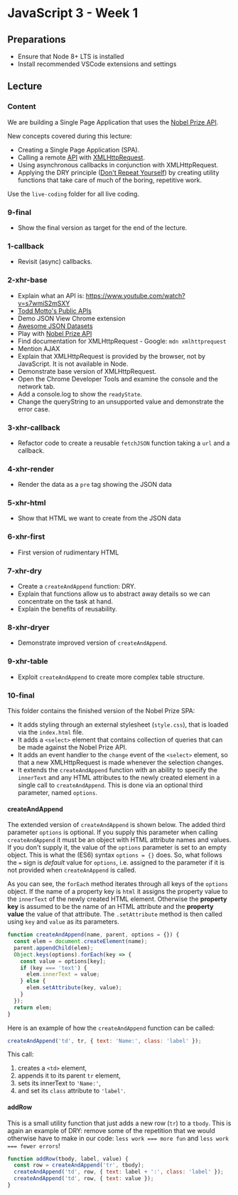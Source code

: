 # JavaScript 3 - Week 1

## Preparations

- Ensure that Node 8+ LTS is installed
- Install recommended VSCode extensions and settings

## Lecture

### Content

We are building a Single Page Application that uses the [Nobel Prize API](https://nobelprize.readme.io/).

New concepts covered during this lecture:

- Creating a Single Page Application (SPA).
- Calling a remote [API](https://medium.freecodecamp.org/what-is-an-api-in-english-please-b880a3214a82) with [XMLHttpRequest](https://github.com/HackYourFuture/fundamentals/blob/master/fundamentals/XMLHttpRequest.md).
- Using asynchronous callbacks in conjunction with XMLHttpRequest.
- Applying the DRY principle ([Don't Repeat Yourself](https://en.wikipedia.org/wiki/Don%27t_repeat_yourself)) by creating utility functions that take care of much of the boring, repetitive work.

Use the `live-coding` folder for all live coding.

### 9-final

- Show the final version as target for the end of the lecture.

### 1-callback

- Revisit (async) callbacks.

### 2-xhr-base

- Explain what an API is: https://www.youtube.com/watch?v=s7wmiS2mSXY
- [Todd Motto's Public APIs](https://github.com/toddmotto/public-apis)
- Demo JSON View Chrome extension
- [Awesome JSON Datasets](https://github.com/jdorfman/awesome-json-datasets)
- Play with [Nobel Prize API](https://nobelprize.readme.io/)
- Find documentation for XMLHttpRequest - Google: `mdn xmlhttprequest`
- Mention AJAX
- Explain that XMLHttpRequest is provided by the browser, not by JavaScript. It is not available in Node.
- Demonstrate base version of XMLHttpRequest.
- Open the Chrome Developer Tools and examine the console and the network tab.
- Add a console.log to show the `readyState`.
- Change the queryString to an unsupported value and demonstrate the error case.

### 3-xhr-callback

- Refactor code to create a reusable `fetchJSON` function taking a `url` and a callback.

### 4-xhr-render

- Render the data as a `pre` tag showing the JSON data

### 5-xhr-html

- Show that HTML we want to create from the JSON data

### 6-xhr-first

- First version of rudimentary HTML

### 7-xhr-dry

- Create a `createAndAppend` function: DRY.
- Explain that functions allow us to abstract away details so we can concentrate on the task at hand.
- Explain the benefits of reusability.

### 8-xhr-dryer

- Demonstrate improved version of `createAndAppend`.

### 9-xhr-table

- Exploit `createAndAppend` to create more complex table structure.

### 10-final

This folder contains the finished version of the Nobel Prize SPA:

- It adds styling through an external stylesheet (`style.css`), that is loaded via the `index.html` file.
- It adds a `<select>` element that contains collection of queries that can be made against the Nobel Prize API.
- It adds an event handler to the `change` event of the `<select>` element, so that a new XMLHttpRequest is made whenever the selection changes.
- It extends the `createAndAppend` function with an ability to specify the `innerText` and any HTML attributes to the newly created element in a single call to `createAndAppend`. This is done via an optional third parameter, named `options`.

#### createAndAppend

The extended version of `createAndAppend` is shown below. The added third parameter `options` is optional. If you supply this parameter when calling `createAndAppend` it must be an object with HTML attribute names and values. If you don't supply it, the value of the `options` parameter is set to an empty object. This is what the (ES6) syntax `options = {}` does. So, what follows the `=` sign is _default_ value for `options`, i.e. assigned to the parameter if it is not provided when `createAnAppend` is called.

As you can see, the `forEach` method iterates through all keys of the `options` object. If the name of a property key is `html` it assigns the property value to the `innerText` of the newly created HTML element. Otherwise the **property key** is assumed to be the name of an HTML attribute and the **property value** the value of that attribute. The `.setAttribute` method is then called using `key` and `value` as its parameters.

```js
function createAndAppend(name, parent, options = {}) {
  const elem = document.createElement(name);
  parent.appendChild(elem);
  Object.keys(options).forEach(key => {
    const value = options[key];
    if (key === 'text') {
      elem.innerText = value;
    } else {
      elem.setAttribute(key, value);
    }
  });
  return elem;
}
```

Here is an example of how the `createAndAppend` function can be called:

```js
createAndAppend('td', tr, { text: 'Name:', class: 'label' });
```

This call:

1. creates a `<td>` element,
2. appends it to its parent `tr` element,
3. sets its innerText to `'Name:'`,
4. and set its `class` attribute to `'label'`.

#### addRow

This is a small utility function that just adds a new row (`tr`) to a `tbody`. This is again an example of DRY: remove some of the repetition that we would otherwise have to make in our code: `less work === more fun` and `less work === fewer errors`!

```js
function addRow(tbody, label, value) {
  const row = createAndAppend('tr', tbody);
  createAndAppend('td', row, { text: label + ':', class: 'label' });
  createAndAppend('td', row, { text: value });
}
```
